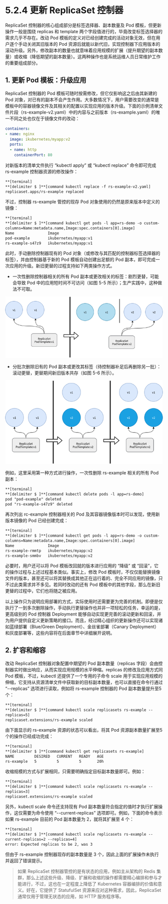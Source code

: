 [1]: /images/chapter_5/直接更替所有Pod资源.png
[2]: /images/chapter_5/滚动更替Pod资源.png

# 5.2.4 更新 ReplicaSet 控制器

ReplicaSet 控制器的核心组成部分是标签选择器、副本数量及 Pod 模板，但更新操作一般是围绕 replicas 和 template 两个字段值进行的，毕竟改变标签选择器的需求几乎不存在。改动 Pod 模板的定义对已经创建完成的活动对象无效，但在用户逐个手动关闭其旧版本的 Pod 资源后就能以新代旧，实现控制器下应用版本的滚动升级。另外，修改副本的数量也就意味着应用规模的扩展（提升期望的副本数量）或收缩（降低期望的副本数量）。这两种操作也是系统运维人员日常维护工作的重要组成部分。

## 1. 更新 Pod 模板：升级应用

ReplicaSet 控制器的 Pod 模板可随时按需修改，但它仅影响这之后由其新建的 Pod 对象，对已有的副本不会产生作用。大多数情况下，用户需要改变的通常是模板中的容器镜像文件及其相关的配置以实现应用的版本升级。下面的示例清单文件片段（rs-example-v2.yaml）中的内容与之前版本（rs-example.yaml）的唯一不同之处也仅在于镜像文件的改动：

```yaml
containers:
- name: nginx
  image: ikubernetes/myapp:v2
  ports:
  - name: http
    containerPort: 80
```

对新版本的清单文件执行 “kubectl apply” 或 “kubectl replace” 命令即可完成 rs-example 控制器资源的修改操作：

```
**[terminal]
**[delimiter $ ]**[command kubectl replace -f rs-example-v2.yaml]
replicaset.apps/rs-example replaced
```

不过，控制器 rs-example 管控的现存 Pod 对象使用的仍然是原来版本中定义的镜像：

```
**[terminal]
**[delimiter $ ]**[command kubectl get pods -l app=rs-demo -o custom-columns=Name:metadata.name,Image:spec.containers[0].image]
Name               Image
pod-example        ikubernetes/myapp:v1
rs-example-s47z9   ikubernetes/myapp:v1
```

此时，手动删除控制器现有的 Pod 对象（或修改与其匹配的控制器标签选择器的标签），并由控制器基于新的 Pod 模板自动创建出足额的 Pod 副本，即可完成一次应用的升级。新旧更替的过程支持如下两类操作方式。

* 一次性删除控制器相关的所有 Pod 副本或更改相关的标签：剧烈更替，可能会导致 Pod 中的应用短时间不可访问（如图 5-5 所示）；生产实践中，这种做法不可取。

![直接更替所有 Pod 资源][1]

* 分批次删除旧有的 Pod 副本或更改其标签（待控制器补足后再删除另一批）：滚动更替，更替期间新旧版本共存（如图 5-6 所示）。

![滚动更替 Pod 资源][2]

例如，这里采用第一种方式进行操作，一次性删除 rs-example 相关的所有 Pod 副本：

```
**[terminal]
**[delimiter $ ]**[command kubectl delete pods -l app=rs-demo]
pod "pod-example" deleted
pod "rs-example-s47z9" deleted
```

再次列出 rc-example 控制器相关的 Pod 及其容器镜像版本时可以发现，使用新版本镜像的 Pod 已经创建完成：

```
**[terminal]
**[delimiter $ ]**[command kubectl get pods -l app=rs-demo -o custom-columns=Name:metadata.name,Image:spec.containers[0].image]
Name               Image
rs-example-rmmtp   ikubernetes/myapp:v2
rs-example-smmbv   ikubernetes/myapp:v2
```

必要时，用户还可以将 Pod 模板改回就的版本进行应用的 “降级” 或 “回滚”，它的操作过程与上述过程基本类似。事实上，修改 Pod 模板时，不仅仅能替换镜像文件的版本，甚至还可以将其替换成其他正在运行着的、完全不同应用的镜像，只不过此类需求并不多见。若同时改动的还有 Pod 模板中的其他字段，那么在新旧更替的过程中，它们也将随之被应用。

以上操作只为说明应用部署的方式，实际使用时还需要更为完善的机制。即便是仅执行了一到多次删除操作，手动执行更替操作也并非一项轻松的任务，幸运的是，更高级别的 Pod 控制器 Deployment 能够自动实现更完善的滚动更新和回滚，并为用户提供自定义更新策略的接口。而且，经过精心组织的更新操作还可以实现诸如蓝绿部署（Blue/Green Deployment）、金丝雀部署（Canary Deployment）和灰度部署等，这些内容将在后面章节中详细展开说明。

## 2. 扩容和缩容

改动 ReplicaSet 控制器对象配置中期望的 Pod 副本数量（replicas 字段）会由控制器实时做出响应，从而实现应用规模的水平伸缩。replicas 的修改及应用方式同 Pod 模板，不过，kubectl 还提供了一个专用的子命令 scale 用于实现应用规模的伸缩，它支持从资源清单文件中获取新的目标副本数量，也可以直接在命令行通过 “--replicas” 选项进行读取，例如将 rs-example 控制器的 Pod 副本数量提升至5个：

```
**[terminal]
**[delimiter $ ]**[command kubectl scale replicasets rs-example --replicas=5]
replicaset.extensions/rs-example scaled
```

由下面显示的 rs-example 资源的状态可以看出，将其 Pod 资源副本数量扩展至5个的操作已经成功完成：

```
**[terminal]
**[delimiter $ ]**[command kubectl get replicasets rs-example]
NAME         DESIRED   CURRENT   READY   AGE
rs-example   5         5         5       20h
```

收缩规模的方式与扩展相同，只需要明确指定目标副本数量即可。例如：

```
**[terminal]
**[delimiter $ ]**[command kubectl scale replicasets rs-example --replicas=3]
replicaset.extensions/rs-example scaled
```

另外，kubectl scale 命令还支持现有 Pod 副本数量符合指定的值时才执行扩展操作，这仅需要为命令使用 “--current-replicas” 选项即可。例如，下面的命令表示如果 rs-example 目前的 Pod 副本数量为 2，就将其扩展至 4 个：

```
**[terminal]
**[delimiter $ ]**[command kubectl scale replicasets rs-example --current-replicas=2 --replicas=4]
error: Expected replicas to be 2, was 3
```

但由于 rs-example 控制器现存的副本数量是 3 个，因此上面的扩展操作未执行并返回了错误提示。

> 如果 ReplicaSet 控制器管控的是有状态的应用，例如主从架构的 Redis 集群，那么上述这些升级、降级、扩展和收缩的操作都需要精心编排和参与才能进行，不过，这也在一定程度上降低了 Kubernetes 容器编排的价值和意义。好在，它提供了 StatufulSet 资源来应对这种需求，因此，ReplicaSet 通常仅用于管理无状态的应用，如 HTTP 服务程序等。


